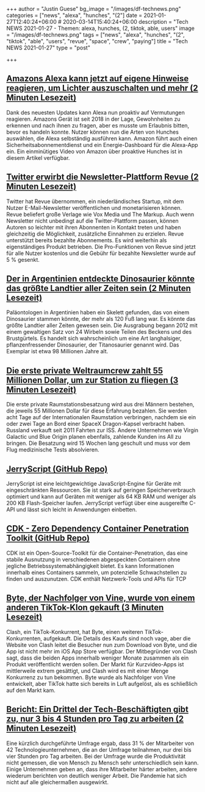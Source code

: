 +++
author = "Justin Guese"
bg_image = "/images/df-technews.png"
categories = ["news", "alexa", "hunches", "(2"]
date = 2021-01-27T12:40:24+06:00 # 2020-03-14T15:40:24+06:00
description = "Tech NEWS 2021-01-27 - Themen: alexa, hunches, (2, tiktok, able, users"
image = "/images/df-technews.png"
tags = ["news", "alexa", "hunches", "(2", "tiktok", "able", "users", "revue", "space", "crew", "paying"]
title = "Tech NEWS 2021-01-27"
type = "post"

+++

## [Amazons Alexa kann jetzt auf eigene Hinweise reagieren, um Lichter auszuschalten und mehr (2 Minuten Lesezeit)](https://www.theverge.com/2021/1/25/22249044/amazon-alexa-update-proactive-hunches-guard-plus-subscription/1/01000177438995d1-5e1c4650-310b-410d-b629-970602584555-000000/LVj_E5KYEM2DRNG-nF-Xm3FTuGcaed2jEyImgZRu0NA=177)

 Dank des neuesten Updates kann Alexa nun proaktiv auf Vermutungen reagieren. Amazons Gerät ist seit 2018 in der Lage, Gewohnheiten zu erkennen und nach ihnen zu fragen, aber es musste um Erlaubnis bitten, bevor es handeln konnte. Nutzer können nun die Arten von Hunches auswählen, die Alexa selbständig ausführen kann. Amazon führt auch einen Sicherheitsabonnementdienst und ein Energie-Dashboard für die Alexa-App ein. Ein einminütiges Video von Amazon über proaktive Hunches ist in diesem Artikel verfügbar.

## [Twitter erwirbt die Newsletter-Plattform Revue (2 Minuten Lesezeit)](https://techcrunch.com/2021/01/26/twitter-acquires-revue//1/01000177438995d1-5e1c4650-310b-410d-b629-970602584555-000000/6yTgpfY6lJ945AToWDiio4OYlsj4Knt7D5bPTc-dF6s=177)

 Twitter hat Revue übernommen, ein niederländisches Startup, mit dem Nutzer E-Mail-Newsletter veröffentlichen und monetarisieren können. Revue beliefert große Verlage wie Vox Media und The Markup. Auch wenn Newsletter nicht unbedingt auf die Twitter-Plattform passen, können Autoren so leichter mit ihren Abonnenten in Kontakt treten und haben gleichzeitig die Möglichkeit, zusätzliche Einnahmen zu erzielen. Revue unterstützt bereits bezahlte Abonnements. Es wird weiterhin als eigenständiges Produkt betrieben. Die Pro-Funktionen von Revue sind jetzt für alle Nutzer kostenlos und die Gebühr für bezahlte Newsletter wurde auf 5 % gesenkt.

## [Der in Argentinien entdeckte Dinosaurier könnte das größte Landtier aller Zeiten sein (2 Minuten Lesezeit)](https://www.smithsonianmag.com/smart-news/dinosaur-unearthed-argentina-could-be-largest-land-animal-ever-180976813//1/01000177438995d1-5e1c4650-310b-410d-b629-970602584555-000000/D4_WcdzTUdmq8UeysDAOGTb9VLifMeWM7uVSDRg5THU=177)

 Paläontologen in Argentinien haben ein Skelett gefunden, das von einem Dinosaurier stammen könnte, der mehr als 120 Fuß lang war. Es könnte das größte Landtier aller Zeiten gewesen sein. Die Ausgrabung begann 2012 mit einem gewaltigen Satz von 24 Wirbeln sowie Teilen des Beckens und des Brustgürtels. Es handelt sich wahrscheinlich um eine Art langhalsiger, pflanzenfressender Dinosaurier, der Titanosaurier genannt wird. Das Exemplar ist etwa 98 Millionen Jahre alt.

## [Die erste private Weltraumcrew zahlt 55 Millionen Dollar, um zur Station zu fliegen (3 Minuten Lesezeit)](https://apnews.com/article/1st-private-space-crew-pay-55m-each-2e8a78c31ae6309e69632f0f41feccbf/1/01000177438995d1-5e1c4650-310b-410d-b629-970602584555-000000/MHrnVPxS5pDe0qnpyprGZaKzvTxygAGujlYNaj6IA9w=177)

 Die erste private Raumstationsbesatzung wird aus drei Männern bestehen, die jeweils 55 Millionen Dollar für diese Erfahrung bezahlen. Sie werden acht Tage auf der Internationalen Raumstation verbringen, nachdem sie ein oder zwei Tage an Bord einer SpaceX Dragon-Kapsel verbracht haben. Russland verkauft seit 2011 Fahrten zur ISS. Andere Unternehmen wie Virgin Galactic und Blue Origin planen ebenfalls, zahlende Kunden ins All zu bringen. Die Besatzung wird 15 Wochen lang geschult und muss vor dem Flug medizinische Tests absolvieren.

## [JerryScript (GitHub Repo)](https://github.com/jerryscript-project/jerryscript/1/01000177438995d1-5e1c4650-310b-410d-b629-970602584555-000000/2e2lE0vpwNw3RQtvb8sOhw6BmS4ir_KmRbzQh2qZ0vw=177)

 JerryScript ist eine leichtgewichtige JavaScript-Engine für Geräte mit eingeschränkten Ressourcen. Sie ist stark auf geringen Speicherverbrauch optimiert und kann auf Geräten mit weniger als 64 KB RAM und weniger als 200 KB Flash-Speicher laufen. JerryScript verfügt über eine ausgereifte C-API und lässt sich leicht in Anwendungen einbetten.

## [CDK - Zero Dependency Container Penetration Toolkit (GitHub Repo)](https://github.com/cdk-team/CDK/1/01000177438995d1-5e1c4650-310b-410d-b629-970602584555-000000/AWi8arfH4dE6-R2723PydVKzBThZxn0lf_eiuFMdgqI=177)

 CDK ist ein Open-Source-Toolkit für die Container-Penetration, das eine stabile Ausnutzung in verschiedenen abgespeckten Containern ohne jegliche Betriebssystemabhängigkeit bietet. Es kann Informationen innerhalb eines Containers sammeln, um potenzielle Schwachstellen zu finden und auszunutzen. CDK enthält Netzwerk-Tools und APIs für TCP

## [Byte, der Nachfolger von Vine, wurde von einem anderen TikTok-Klon gekauft (3 Minuten Lesezeit)](https://www.theverge.com/2021/1/26/22250926/clash-buys-byte-vine-successor-dom-hofmann?scrolla=5eb6d68b7fedc32c19ef33b4/1/01000177438995d1-5e1c4650-310b-410d-b629-970602584555-000000/qfOcXZrxcw3v4WHpMGkCvSO0yFKoI3Rkjsdcd21g5Eg=177)

 Clash, ein TikTok-Konkurrent, hat Byte, einen weiteren TikTok-Konkurrenten, aufgekauft. Die Details des Kaufs sind noch vage, aber die Website von Clash leitet die Besucher nun zum Download von Byte, und die App ist nicht mehr im iOS App Store verfügbar. Der Mitbegründer von Clash sagt, dass die beiden Apps innerhalb weniger Monate zusammen als ein Produkt veröffentlicht werden sollen. Der Markt für Kurzvideo-Apps ist mittlerweile extrem gesättigt, und Clash wird es mit einer Menge Konkurrenz zu tun bekommen. Byte wurde als Nachfolger von Vine entwickelt, aber TikTok hatte sich bereits in Luft aufgelöst, als es schließlich auf den Markt kam.

## [Bericht: Ein Drittel der Tech-Beschäftigten gibt zu, nur 3 bis 4 Stunden pro Tag zu arbeiten (2 Minuten Lesezeit)](https://www.fastcompany.com/90597677/report-one-third-of-tech-workers-admit-to-working-only-3-4-hours-a-day/1/01000177438995d1-5e1c4650-310b-410d-b629-970602584555-000000/nZLCBEWe5IjsRygVr3py4gxJDGg3aqw70xoOUjwuFCg=177)

 Eine kürzlich durchgeführte Umfrage ergab, dass 31 % der Mitarbeiter von 42 Technologieunternehmen, die an der Umfrage teilnahmen, nur drei bis vier Stunden pro Tag arbeiten. Bei der Umfrage wurde die Produktivität nicht gemessen, die von Mensch zu Mensch sehr unterschiedlich sein kann. Einige Unternehmen geben an, dass ihre Mitarbeiter härter arbeiten, andere wiederum berichten von deutlich weniger Arbeit. Die Pandemie hat sich nicht auf alle gleichermaßen ausgewirkt.

